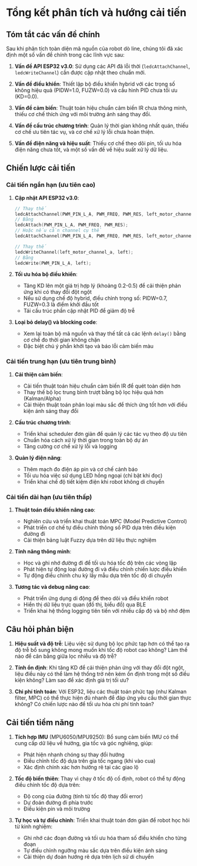 # Tổng kết phân tích và hướng cải tiến

## Tóm tắt các vấn đề chính

Sau khi phân tích toàn diện mã nguồn của robot dò line, chúng tôi đã xác định một số vấn đề chính trong các lĩnh vực sau:

1. **Vấn đề API ESP32 v3.0**: Sử dụng các API đã lỗi thời (`ledcAttachChannel`, `ledcWriteChannel`) cần được cập nhật theo chuẩn mới.

2. **Vấn đề điều khiển**: Thiết lập bộ điều khiển hybrid với các trọng số không hiệu quả (PIDW=1.0, FUZW=0.0) và cấu hình PID chưa tối ưu (KD=0.0).

3. **Vấn đề cảm biến**: Thuật toán hiệu chuẩn cảm biến IR chưa thông minh, thiếu cơ chế thích ứng với môi trường ánh sáng thay đổi.

4. **Vấn đề cấu trúc chương trình**: Quản lý thời gian không nhất quán, thiếu cơ chế ưu tiên tác vụ, và cơ chế xử lý lỗi chưa hoàn thiện.

5. **Vấn đề điện năng và hiệu suất**: Thiếu cơ chế theo dõi pin, tối ưu hóa điện năng chưa tốt, và một số vấn đề về hiệu suất xử lý dữ liệu.

## Chiến lược cải tiến

### Cải tiến ngắn hạn (ưu tiên cao)

1. **Cập nhật API ESP32 v3.0**:
   ```cpp
   // Thay thế
   ledcAttachChannel(PWM_PIN_L_A, PWM_FREQ, PWM_RES, left_motor_channel_a);
   // Bằng
   ledcAttach(PWM_PIN_L_A, PWM_FREQ, PWM_RES);
   // Hoặc nếu cần channel cụ thể
   ledcAttachChannel(PWM_PIN_L_A, PWM_FREQ, PWM_RES, left_motor_channel_a);
   
   // Thay thế
   ledcWriteChannel(left_motor_channel_a, left);
   // Bằng
   ledcWrite(PWM_PIN_L_A, left);
   ```

2. **Tối ưu hóa bộ điều khiển**:
   - Tăng KD lên một giá trị hợp lý (khoảng 0.2-0.5) để cải thiện phản ứng khi có thay đổi đột ngột
   - Nếu sử dụng chế độ hybrid, điều chỉnh trọng số: PIDW=0.7, FUZW=0.3 là điểm khởi đầu tốt
   - Tái cấu trúc phần cập nhật PID để giảm độ trễ

3. **Loại bỏ delay() và blocking code**:
   - Xem lại toàn bộ mã nguồn và thay thế tất cả các lệnh `delay()` bằng cơ chế đo thời gian không chặn
   - Đặc biệt chú ý phần khởi tạo và báo lỗi cảm biến màu

### Cải tiến trung hạn (ưu tiên trung bình)

1. **Cải thiện cảm biến**:
   - Cải tiến thuật toán hiệu chuẩn cảm biến IR để quét toàn diện hơn
   - Thay thế bộ lọc trung bình trượt bằng bộ lọc hiệu quả hơn (Kalman/Alpha)
   - Cải thiện thuật toán phân loại màu sắc để thích ứng tốt hơn với điều kiện ánh sáng thay đổi

2. **Cấu trúc chương trình**:
   - Triển khai scheduler đơn giản để quản lý các tác vụ theo độ ưu tiên
   - Chuẩn hóa cách xử lý thời gian trong toàn bộ dự án
   - Tăng cường cơ chế xử lý lỗi và logging

3. **Quản lý điện năng**:
   - Thêm mạch đo điện áp pin và cơ chế cảnh báo
   - Tối ưu hóa việc sử dụng LED hồng ngoại (chỉ bật khi đọc)
   - Triển khai chế độ tiết kiệm điện khi robot không di chuyển

### Cải tiến dài hạn (ưu tiên thấp)

1. **Thuật toán điều khiển nâng cao**:
   - Nghiên cứu và triển khai thuật toán MPC (Model Predictive Control)
   - Phát triển cơ chế tự điều chỉnh thông số PID dựa trên điều kiện đường đi
   - Cải thiện bảng luật Fuzzy dựa trên dữ liệu thực nghiệm

2. **Tính năng thông minh**:
   - Học và ghi nhớ đường đi để tối ưu hóa tốc độ trên các vòng lặp
   - Phát hiện tự động loại đường đi và điều chỉnh chiến lược điều khiển
   - Tự động điều chỉnh chu kỳ lấy mẫu dựa trên tốc độ di chuyển

3. **Tương tác và debug nâng cao**:
   - Phát triển ứng dụng di động để theo dõi và điều khiển robot
   - Hiển thị dữ liệu trực quan (đồ thị, biểu đồ) qua BLE
   - Triển khai hệ thống logging tiên tiến với nhiều cấp độ và bộ nhớ đệm

## Câu hỏi phản biện

1. **Hiệu suất và độ trễ**: Liệu việc sử dụng bộ lọc phức tạp hơn có thể tạo ra độ trễ bổ sung không mong muốn khi tốc độ robot cao không? Làm thế nào để cân bằng giữa lọc nhiễu và độ trễ?

2. **Tính ổn định**: Khi tăng KD để cải thiện phản ứng với thay đổi đột ngột, liệu điều này có thể làm hệ thống trở nên kém ổn định trong một số điều kiện không? Làm sao để xác định giá trị tối ưu?

3. **Chi phí tính toán**: Với ESP32, liệu các thuật toán phức tạp (như Kalman filter, MPC) có thể thực hiện đủ nhanh để đáp ứng yêu cầu thời gian thực không? Có chiến lược nào để tối ưu hóa chi phí tính toán?

## Cải tiến tiềm năng

1. **Tích hợp IMU** (MPU6050/MPU9250): Bổ sung cảm biến IMU có thể cung cấp dữ liệu về hướng, gia tốc và góc nghiêng, giúp:
   - Phát hiện nhanh chóng sự thay đổi hướng
   - Điều chỉnh tốc độ dựa trên gia tốc ngang (khi vào cua)
   - Xác định chính xác hơn hướng rẽ tại các giao lộ

2. **Tốc độ biến thiên**: Thay vì chạy ở tốc độ cố định, robot có thể tự động điều chỉnh tốc độ dựa trên:
   - Độ cong của đường (tính từ tốc độ thay đổi error)
   - Dự đoán đường đi phía trước
   - Điều kiện pin và môi trường

3. **Tự học và tự điều chỉnh**: Triển khai thuật toán đơn giản để robot học hỏi từ kinh nghiệm:
   - Ghi nhớ các đoạn đường và tối ưu hóa tham số điều khiển cho từng đoạn
   - Tự điều chỉnh ngưỡng màu sắc dựa trên điều kiện ánh sáng
   - Cải thiện dự đoán hướng rẽ dựa trên lịch sử di chuyển
